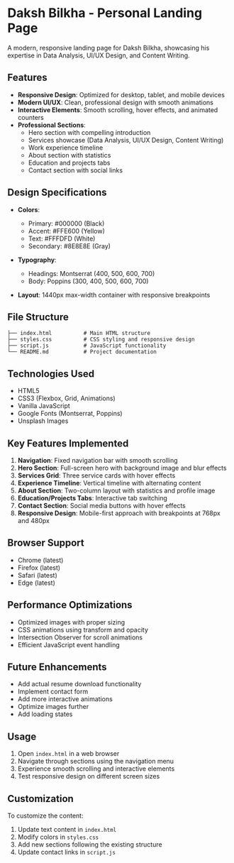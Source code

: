 # Daksh Bilkha - Personal Landing Page

A modern, responsive landing page for Daksh Bilkha, showcasing his expertise in Data Analysis, UI/UX Design, and Content Writing.

## Features

- **Responsive Design**: Optimized for desktop, tablet, and mobile devices
- **Modern UI/UX**: Clean, professional design with smooth animations
- **Interactive Elements**: Smooth scrolling, hover effects, and animated counters
- **Professional Sections**:
  - Hero section with compelling introduction
  - Services showcase (Data Analysis, UI/UX Design, Content Writing)
  - Work experience timeline
  - About section with statistics
  - Education and projects tabs
  - Contact section with social links

## Design Specifications

- **Colors**: 
  - Primary: #000000 (Black)
  - Accent: #FFE600 (Yellow)
  - Text: #FFFDFD (White)
  - Secondary: #8E8E8E (Gray)

- **Typography**:
  - Headings: Montserrat (400, 500, 600, 700)
  - Body: Poppins (300, 400, 500, 600, 700)

- **Layout**: 1440px max-width container with responsive breakpoints

## File Structure

```
├── index.html          # Main HTML structure
├── styles.css          # CSS styling and responsive design
├── script.js           # JavaScript functionality
└── README.md           # Project documentation
```

## Technologies Used

- HTML5
- CSS3 (Flexbox, Grid, Animations)
- Vanilla JavaScript
- Google Fonts (Montserrat, Poppins)
- Unsplash Images

## Key Features Implemented

1. **Navigation**: Fixed navigation bar with smooth scrolling
2. **Hero Section**: Full-screen hero with background image and blur effects
3. **Services Grid**: Three service cards with hover effects
4. **Experience Timeline**: Vertical timeline with alternating content
5. **About Section**: Two-column layout with statistics and profile image
6. **Education/Projects Tabs**: Interactive tab switching
7. **Contact Section**: Social media buttons with hover effects
8. **Responsive Design**: Mobile-first approach with breakpoints at 768px and 480px

## Browser Support

- Chrome (latest)
- Firefox (latest)
- Safari (latest)
- Edge (latest)

## Performance Optimizations

- Optimized images with proper sizing
- CSS animations using transform and opacity
- Intersection Observer for scroll animations
- Efficient JavaScript event handling

## Future Enhancements

- Add actual resume download functionality
- Implement contact form
- Add more interactive animations
- Optimize images further
- Add loading states

## Usage

1. Open `index.html` in a web browser
2. Navigate through sections using the navigation menu
3. Experience smooth scrolling and interactive elements
4. Test responsive design on different screen sizes

## Customization

To customize the content:
1. Update text content in `index.html`
2. Modify colors in `styles.css`
3. Add new sections following the existing structure
4. Update contact links in `script.js`


